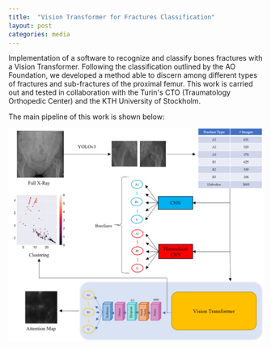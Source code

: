 ```yaml
---
title:  "Vision Transformer for Fractures Classification"
layout: post
categories: media
---
```

Implementation of a software to recognize and classify bones fractures with a Vision Transformer. Following the classification outlined by the AO Foundation, we developed a method able to discern among different types of fractures and sub-fractures of the proximal femur. This work is carried out and tested in collaboration with the Turin's CTO (Traumatology Orthopedic Center) and the KTH University of Stockholm.

The main pipeline of this work is shown below:

![Pipeline](../assets/pipeline_vit.png)
